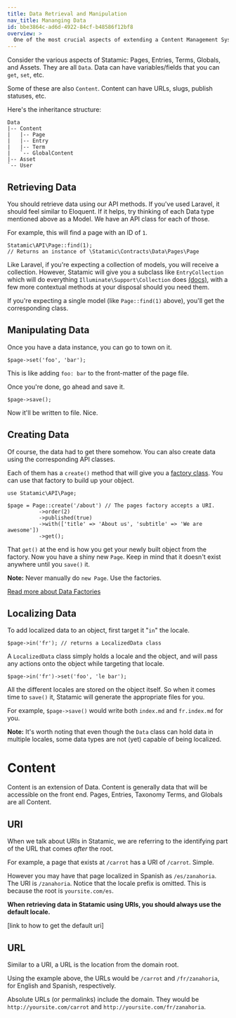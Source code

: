 ```yaml
---
title: Data Retrieval and Manipulation
nav_title: Mananging Data
id: bbe3864c-ad6d-4922-84cf-b48586f12bf8
overview: >
  One of the most crucial aspects of extending a Content Management System is being able to retrieve the data and manipulate it. The Statamic API and it's related classed provides you with ways to handle these sort of situations.
---
```


Consider the various aspects of Statamic: Pages, Entries, Terms, Globals, and Assets. They are all `Data`. Data can have variables/fields that you can `get`, `set`, etc.

Some of these are also `Content`. Content can have URLs, slugs, publish statuses, etc.

Here's the inheritance structure:

``` .language-files
Data
|-- Content
|   |-- Page
|   |-- Entry
|   |-- Term
|   `-- GlobalContent
|-- Asset
`-- User
```

## Retrieving Data

You should retrieve data using our API methods. If you've used Laravel, it should feel similar to Eloquent. If it helps, try thinking of each Data type mentioned above as a Model. We have an API class for each of those.

For example, this will find a page with an ID of `1`.

```
Statamic\API\Page::find(1);
// Returns an instance of \Statamic\Contracts\Data\Pages\Page
```

Like Laravel, if you're expecting a collection of models, you will receive a collection. However, Statamic will give you a subclass like `EntryCollection` which will do everything `Illuminate\Support\Collection` does [(docs)](https://laravel.com/docs/5.1/collections), with a few more contextual methods at your disposal should you need them.

If you're expecting a single model (like `Page::find(1)` above), you'll get the corresponding class.

## Manipulating Data

Once you have a data instance, you can go to town on it.

```
$page->set('foo', 'bar');
```

This is like adding `foo: bar` to the front-matter of the page file.

Once you're done, go ahead and save it.

```
$page->save();
```

Now it'll be written to file. Nice.

## Creating Data

Of course, the data had to get there somehow. You can also create data using the corresponding API classes.

Each of them has a `create()` method that will give you a [factory class][factories]. You can use that factory to build up your object.

```
use Statamic\API\Page;

$page = Page::create('/about') // The pages factory accepts a URI.
          ->order(2)
          ->published(true)
          ->with(['title' => 'About us', 'subtitle' => 'We are awesome'])
          ->get();
```

That `get()` at the end is how you get your newly built object  from the factory. Now you have a shiny new `Page`. Keep in mind that it doesn't exist anywhere until you `save()` it.

**Note:** Never manually do `new Page`. Use the factories.

[Read more about Data Factories][factories]

## Localizing Data

To add localized data to an object, first target it "`in`" the locale.

```
$page->in('fr'); // returns a LocalizedData class
```

A `LocalizedData` class simply holds a locale and the object, and will pass any actions onto the object while targeting that locale.

```
$page->in('fr')->set('foo', 'le bar');
```

All the different locales are stored on the object itself. So when it comes time to `save()` it, Statamic will generate the appropriate files for you.

For example, `$page->save()` would write both `index.md` and `fr.index.md` for you.

**Note:** It's worth noting that even though the `Data` class can hold data in multiple locales, some data types are not (yet) capable of being localized.


# Content

Content is an extension of Data. Content is generally data that will be accessible on the front end. Pages, Entries, Taxonomy Terms, and Globals are all Content.

## URI

When we talk about URIs in Statamic, we are referring to the identifying part of the URL that comes _after_ the root.

For example, a page that exists at `/carrot` has a URI of `/carrot`. Simple.

However you may have that page localized in Spanish as `/es/zanahoria`. The URI is `/zanahoria`. Notice that the locale prefix is omitted. This is because the root is `yoursite.com/es`.

**When retrieving data in Statamic using URIs, you should always use the default locale.**

[link to how to get the default uri]

## URL

Similar to a URI, a URL is the location from the domain root.

Using the example above, the URLs would be `/carrot` and `/fr/zanahoria`, for English and Spanish, respectively.

Absolute URLs (or permalinks) include the domain. They would be `http://yoursite.com/carrot` and `http://yoursite.com/fr/zanahoria`.

[factories]: /addons/data-factories
